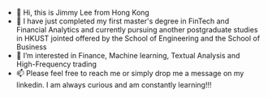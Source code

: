 - 👋 Hi, this is Jimmy Lee from Hong Kong
- 🏫 I have just completed my first master's degree in FinTech and Financial Analytics and currently pursuing another postgraduate studies in HKUST jointed offered by the School of Engineering and the School of Business
- 👀 I’m interested in Finance, Machine learning, Textual Analysis and High-Frequency trading
- 📫 Please feel free to reach me or simply drop me a message on my linkedin. I am always curious and am constantly learning!!!

<!---
Jimmylee4real/Jimmylee4real is a ✨ special ✨ repository because its `README.md` (this file) appears on your GitHub profile.
You can click the Preview link to take a look at your changes.
--->

